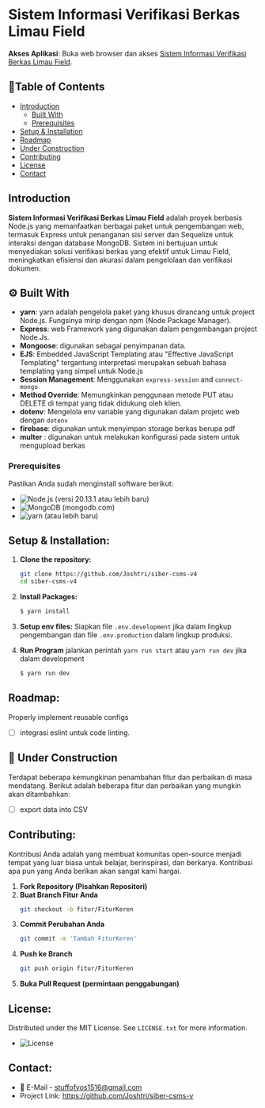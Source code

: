 # Sistem Informasi Verifikasi Berkas Limau Field
**Akses Aplikasi**: Buka web browser dan akses [Sistem Informasi Verifikasi Berkas Limau Field](https://siber-csms-v44.vercel.app/).
## 📕Table of Contents

- [Introduction](#introduction)
    - [Built With](#%EF%B8%8F--built-with)
    - [Prerequisites](#prerequisites)
- [Setup & Installation](#setup--installation)
- [Roadmap](#roadmap)
- [Under Construction](#under-construction)
- [Contributing](#contributing)
- [License](#license)
- [Contact](#contact)

## Introduction

**Sistem Informasi Verifikasi Berkas Limau Field** adalah proyek berbasis Node.js yang memanfaatkan berbagai paket untuk pengembangan web, termasuk Express untuk penanganan sisi server dan Sequelize untuk interaksi dengan database MongoDB. Sistem ini bertujuan untuk menyediakan solusi verifikasi berkas yang efektif untuk Limau Field, meningkatkan efisiensi dan akurasi dalam pengelolaan dan verifikasi dokumen.


## ⚙️  Built With

- **yarn**: yarn adalah pengelola paket yang khusus dirancang untuk project Node.js. Fungsinya mirip dengan npm (Node Package Manager).
- **Express**: web Framework yang digunakan dalam pengembangan project Node.Js.
- **Mongoose**: digunakan sebagai penyimpanan data.
- **EJS**: Embedded JavaScript Templating atau "Effective JavaScript Templating" tergantung interpretasi merupakan sebuah bahasa templating yang simpel untuk Node.js
- **Session Management**: Menggunakan `express-session` and `connect-mongo`
- **Method Override**: Memungkinkan penggunaan metode PUT atau DELETE di tempat yang tidak didukung oleh klien.
- **dotenv**: Mengelola env variable yang digunakan dalam projetc web dengan `dotenv`
- **firebase**: digunakan untuk menyimpan storage berkas berupa pdf
- **multer** : digunakan untuk melakukan konfigurasi pada sistem untuk mengupload berkas

###  Prerequisites
Pastikan Anda sudah menginstall software berikut:
- ![Node.js](https://img.shields.io/badge/Node.js-20.13.1-green)  (versi 20.13.1 atau lebih baru)
- ![MongoDB](https://img.shields.io/badge/MongoDB-9.3.0-green) (mongodb.com)
- ![yarn](https://img.shields.io/badge/yarn-1.22.22-orange) (atau lebih baru)
##  Setup & Installation:

1. **Clone the repository:**
   ```bash
   git clone https://github.com/Joshtri/siber-csms-v4
   cd siber-csms-v4
   
1. **Install Packages:**
   ```bash
   $ yarn install
   
1. **Setup env files:**
Siapkan file `.env.development` jika dalam lingkup pengembangan dan file `.env.production` dalam lingkup produksi.

4. **Run Program**
jalankan perintah `yarn run start` atau `yarn run dev` jika dalam development
   ```bash
   $ yarn run dev
   

## Roadmap:
Properly implement reusable configs
- [ ] integrasi eslint untuk code linting.
## 🚧 Under Construction
Terdapat beberapa kemungkinan penambahan fitur dan perbaikan di masa mendatang. Berikut adalah beberapa fitur dan perbaikan yang mungkin akan ditambahkan:
- [ ] export data into CSV
## Contributing:
Kontribusi Anda adalah yang membuat komunitas open-source menjadi tempat yang luar biasa untuk belajar, berinspirasi, dan berkarya. Kontribusi apa pun yang Anda berikan akan sangat kami hargai.

1. **Fork Repository (Pisahkan Repositori)**
2. **Buat Branch Fitur Anda**
   ```bash
   git checkout -b fitur/FiturKeren
3. **Commit Perubahan Anda**
   ```bash
   git commit -m 'Tambah FiturKeren'
3. **Push ke Branch**
   ```bash
   git push origin fitur/FiturKeren
3. **Buka Pull Request (permintaan penggabungan)**


## License:
Distributed under the MIT License. See `LICENSE.txt` for more information.
- ![License](https://img.shields.io/badge/License-MIT-yellow)

## Contact:
- 📧 E-Mail - stuffofyos1516@gmail.com
- Project Link: https://github.com/Joshtri/siber-csms-v

